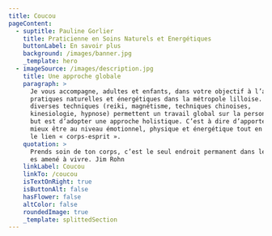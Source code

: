 ```yaml
---
title: Coucou
pageContent:
  - suptitle: Pauline Gorlier
    title: Praticienne en Soins Naturels et Energétiques
    buttonLabel: En savoir plus
    background: /images/banner.jpg
    _template: hero
  - imageSource: /images/description.jpg
    title: Une approche globale
    paragraph: >
      Je vous accompagne, adultes et enfants, dans votre objectif à l’aide de
      pratiques naturelles et énergétiques dans la métropole lilloise. Mes
      diverses techniques (reiki, magnétisme, techniques chinoises,
      kinesiologie, hypnose) permettent un travail global sur la personne. Mon
      but est d’adopter une approche holistique. C’est à dire d’apporter un
      mieux être au niveau émotionnel, physique et énergétique tout en faisant
      le lien « corps-esprit ».
    quotation: >
      Prends soin de ton corps, c’est le seul endroit permanent dans lequel tu
      es amené à vivre. Jim Rohn
    linkLabel: Coucou
    linkTo: /coucou
    isTextOnRight: true
    isButtonAlt: false
    hasFlower: false
    altColor: false
    roundedImage: true
    _template: splittedSection
---
```


